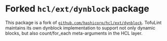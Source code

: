 # Forked `hcl/ext/dynblock` package

This package is a fork of [`github.com/hashicorp/hcl/ext/dynblock`](https://github.com/hashicorp/hcl/tree/main/ext/dynblock). TofuLint maintains its own dynblock implementation to support not only dynamic blocks, but also count/for_each meta-arguments in the HCL layer.
